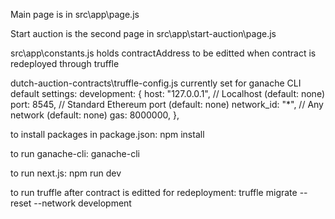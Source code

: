 Main page is in src\app\page.js

Start auction is the second page in src\app\start-auction\page.js

src\app\constants.js holds contractAddress to be editted when contract is redeployed through truffle

dutch-auction-contracts\truffle-config.js currently set for ganache CLI default settings: 
development: {
      host: "127.0.0.1",     // Localhost (default: none)
      port: 8545,            // Standard Ethereum port (default: none)
      network_id: "*",       // Any network (default: none)
      gas: 8000000,
     },
     
to install packages in package.json: npm install

to run ganache-cli: ganache-cli

to run next.js: npm run dev

to run truffle after contract is editted for redeployment: truffle migrate --reset --network development



